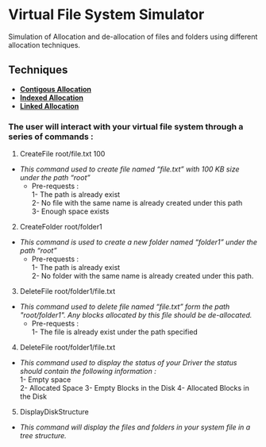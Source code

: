 # Virtual File System Simulator
Simulation of Allocation and de-allocation of files and folders using different allocation techniques. 

## Techniques
* **<a href="https://www.javatpoint.com/os-contiguous-allocation">Contigous Allocation </a>**
* **<a href="https://www.javatpoint.com/os-indexed-allocation#:~:text=Instead%20of%20maintaining%20a%20file,allocated%20to%20that%20particular%20file.">Indexed Allocation </a>**
* **<a href="https://www.javatpoint.com/os-linked-list-allocation#:~:text=Linked%20List%20allocation%20solves%20all,be%20contiguous%20on%20the%20disk">Linked Allocation</a>**

### The user will interact with your virtual file system through a series of commands :
1. CreateFile root/file.txt 100 <br />
  * *This command used to create file named “file.txt” with 100 KB size under the path “root”* 
    * Pre-requests : <br />
      1- The path is already exist<br />
      2- No file with the same name is already created under this path<br />
      3- Enough space exists<br />
      
      
2. CreateFolder root/folder1 <br />
  * *This command is used to create a new folder named “folder1” under the path “root”*
    * Pre-requests : <br />
      1- The path is already exist<br />
      2- No folder with the same name is already created under this path. <br />
      
      
3. DeleteFile root/folder1/file.txt <br />
  * *This command used to delete file named “file.txt” form the path "root/folder1". Any blocks allocated by this file should be de-allocated.*
    * Pre-requests : <br />
      1- The file is already exist under the path specified <br />
    
    
4. DeleteFile root/folder1/file.txt <br />
  * *This command used to display the status of your Driver the status should contain the following information :* <br/>
      1- Empty space <br />
      2- Allocated Space 
      3- Empty Blocks in the Disk 
      4- Allocated Blocks in the Disk 
      
5. DisplayDiskStructure <br />
  * *This command will display the files and folders in your system file in a tree structure.* <br/>

